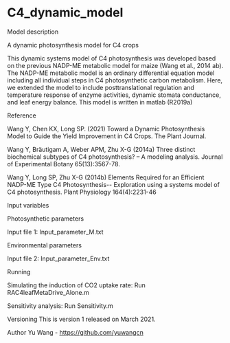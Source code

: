 # C4_dynamic_model
Model description

A dynamic photosynthesis model for C4 crops

This dynamic systems model of C4 photosynthesis was developed based on the previous NADP-ME metabolic model for maize (Wang et al., 2014 ab). The NADP-ME metabolic model is an ordinary differential equation model including all individual steps in C4 photosynthetic carbon metabolism. Here, we extended the model to include posttranslational regulation and temperature response of enzyme activities, dynamic stomata conductance, and leaf energy balance.
This model is written in matlab (R2019a)

Reference 

Wang Y, Chen KX, Long SP. (2021) Toward a Dynamic Photosynthesis Model to Guide the Yield Improvement in C4 Crops. The Plant Journal.

Wang Y, Bräutigam A, Weber APM, Zhu X-G (2014a) Three distinct biochemical subtypes of C4 photosynthesis? – A modeling analysis. Journal of Experimental Botany 65(13):3567-78.

Wang Y, Long SP, Zhu X-G (2014b) Elements Required for an Efficient NADP-ME Type C4 Photosynthesis-- Exploration using a systems model of C4 photosynthesis. Plant Physiology 164(4):2231-46

Input variables

Photosynthetic parameters


Input file 1: Input_parameter_M.txt


Environmental parameters


Input file 2: Input_parameter_Env.txt


Running

Simulating the induction of CO2 uptake rate: Run RAC4leafMetaDrive_Alone.m

Sensitivity analysis: Run Sensitivity.m


Versioning
This is version 1 released on March 2021.


Author
Yu Wang - https://github.com/yuwangcn
